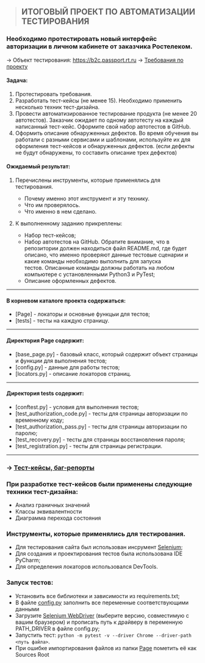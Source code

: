 >## ИТОГОВЫЙ ПРОЕКТ ПО АВТОМАТИЗАЦИИ ТЕСТИРОВАНИЯ

### Необходимо протестировать новый интерфейс авторизации в личном кабинете от заказчика Ростелеком.


→ Объект тестирования: https://b2c.passport.rt.ru
→ [Требования по проекту](https://docs.google.com/document/d/1x3H_JKRM_ZveuwLIaaAlnIphdvtaedmD/edit?usp=drive_link&ouid=107441435034914546033&rtpof=true&sd=true)


#### Задача:
  1. Протестировать требования.
  2. Разработать тест-кейсы (не менее 15). Необходимо применить несколько техник тест-дизайна.
  3. Провести автоматизированное тестирование продукта (не менее 20 автотестов). Заказчик ожидает по одному автотесту на каждый написанный тест-кейс. Оформите свой набор автотестов в GitHub.
  4. Оформить описание обнаруженных дефектов. Во время обучения вы работали с разными сервисами и шаблонами, используйте их для оформления тест-кейсов и обнаруженных дефектов. (если дефекты не будут обнаружены, то составить описание трех дефектов)



#### Ожидаемый результат:
  1. Перечислены инструменты, которые применялись для тестирования.
  
     * Почему именно этот инструмент и эту технику.
     * Что им проверялось.
     * Что именно в нем сделано.
     
  2. К выполненному заданию прикреплены:
  
     * Набор тест-кейсов;
     * Набор автотестов на GitHub. Обратите внимание, что в репозитории должен находиться файл README.md, где будет описано, что именно проверяют данные тестовые сценарии и какие команды необходимо выполнить для запуска   
       тестов. Описанные команды должны работать на любом компьютере с установленными Python3 и PyTest;
     * Описание оформленных дефектов.

***
#### В корневом каталоге проекта содержаться:
* [Page] - локаторы и основные функцыи для тестов;
* [tests] - тесты на каждую страницу.
***
#### Директория Page содержит:
* [base_page.py] - базовый класс, который содержит объект страницы и функции для выполнения тестов;
* [config.py] - данные для работы тестов;
* [locators.py] - описание локаторов страниц.
***
#### Директория tests содержит:
* [conftest.py] -  условия для выполнения тестов;
* [test_authorization_code.py] - тесты для страницы авторизации по временному коду;
* [test_authorization_pass.py] - тесты для страницы авторизации по паролю;
* [test_recovery.py] - тесты для страницы восстановления пароля;
* [test_registration.py] - тесты для страницы регистрации.
***


### → [Тест-кейсы, баг-репорты](https://docs.google.com/spreadsheets/d/1h-1wUtpINn6I14Mhtua02kMSiNghaw_u39PlyeyAXOk/edit#gid=0)

### При разработке тест-кейсов были применены следующие техники тест-дизайна: 
 
* Анализ граничных значений
* Классы эквивалентности
* Диаграмма перехода состояния

### Инструменты, которые применялись для тестирования.

* Для тестирования сайта был использован 
инсрумент [Selenium](https://www.selenium.dev/);
* Для создания и проектирования тестов была использована IDE PyCharm;
* Для определения локаторов использовался DevTools.

### Запуск тестов:
* Установить все библиотеки и зависимости из requirements.txt;
* В файле [config.py](https://github.com/DaniilLan/Rostelecom/blob/main/Page/config.py) заполнить все переменные соответствующими данными
* Загрузите [Selenium WebDriver](https://chromedriver.chromium.org/downloads) (выберите версию, совместимую с вашим браузером) и прописать путь к драйверу в переменную PATH_DRIVER в файле config.py;
* Запустить тест: `python -m pytest -v --driver Chrome --driver-path <путь файла>`.
* При ошибке импортирования файлов из папки [Page](https://github.com/DaniilLan/Rostelecom/tree/main/Page) пометить её как Sources Root



